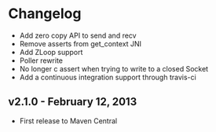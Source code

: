 # Changelog

* Add zero copy API to send and recv
* Remove asserts from get_context JNI
* Add ZLoop support
* Poller rewrite
* No longer c assert when trying to write to a closed Socket
* Add a continuous integration support through travis-ci

## v2.1.0 - February 12, 2013

* First release to Maven Central
